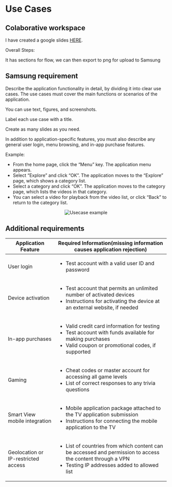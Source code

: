 # Use Cases

## Colaborative workspace

I have created a google slides [HERE](https://docs.google.com/presentation/d/1BVVMcW2MJzI41EFU_VNMalA7nsovTTTJuRCVK9ijqfk/edit?usp=sharing).

Overall Steps:

It has sections for flow, we can then export to png for upload to Samsung

## Samsung requirement

Describe the application functionality in detail, by dividing it into clear use cases. The use cases must cover the main functions or scenarios of the application.

You can use text, figures, and screenshots.

Label each use case with a title.

Create as many slides as you need.

In addition to application-specific features, you must also describe any general user login, menu browsing, and in-app purchase features.

Example:
- From the home page, click the “Menu” key. The application menu appears.
- Select “Explore” and click “OK”. The application moves to the “Explore” page, which shows a category list.
- Select a category and click “OK”.  The application moves to the category page, which lists the videos in that category.
- You can select a video for playback from the video list, or click “Back” to return to the category list.

<p align="center">
<img alt="Usecase example" src="https://developer.samsung.com/media/3296/userlogin_slide.png"/>
</p>

## Additional requirements
 
| Application Feature | Required Information(missing information causes application rejection) |
| ------------------- | ---------------------------------------------------------------------- |
| User login | <ul><li>Test account with a valid user ID and password</li></ul> |
| Device activation | <ul><li>Test account that permits an unlimited number of activated devices</li><li>Instructions for activating the device at an external website, if needed</li></ul> |
| In-app purchases | <ul><li>Valid credit card information for testing</li><li>Test account with funds available for making purchases</li><li>Valid coupon or promotional codes, if supported</li></ul> |
| Gaming | <ul><li>Cheat codes or master account for accessing all game levels</li><li>List of correct responses to any trivia questions</li></ul> |
| Smart View mobile integration	| <ul><li>Mobile application package attached to the TV application submission</li><li>Instructions for connecting the mobile application to the TV</li></ul> |
| Geolocation or IP-restricted access | <ul><li>List of countries from which content can be accessed and permission to access the content through a VPN</li><li>Testing IP addresses added to allowed list</li></ul> |
